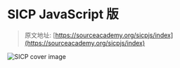 # SICP JavaScript 版

> 原文地址: [https://sourceacademy.org/sicpjs/index](https://sourceacademy.org/sicpjs/index)

![SICP cover image](https://sicp.sourceacademy.org/sicpjs.png)
